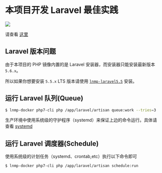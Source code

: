 # 本项目开发 Laravel 最佳实践

[![](https://img.shields.io/badge/AD-%E8%85%BE%E8%AE%AF%E4%BA%91%E5%AE%B9%E5%99%A8%E6%9C%8D%E5%8A%A1-blue.svg)](https://cloud.tencent.com/redirect.php?redirect=10058&cps_key=3a5255852d5db99dcd5da4c72f05df61)

请查看 [这里](command.md)

## Laravel 版本问题

由于本项目的 PHP 镜像内置的是 Laravel 安装器，而安装器只能安装最新版本 `5.6.x`。

所以如果你想要安装 `5.5.x` LTS 版本请使用 [`lnmp-laravel5.5`](command.md) 安装。

## 运行 Laravel 队列(Queue)

```bash
$ lnmp-docker php7-cli php /app/laravel/artisan queue:work --tries=3
```

生产环境中使用系统级的守护程序（systemd）来保证上边的命令运行。具体请查看 [systemd](systemd.md)

## 运行 Laravel 调度器(Schedule)

使用系统级的计划任务（systemd、crontab,etc）执行以下命令即可

```bash
$ lnmp-docker php7-cli php /app/laravel/artisan schedule:run
```
